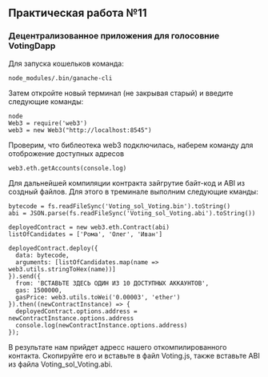 ## Практическая работа №11
### Децентрализованное приложения для голосовние VotingDapp


Для запуска кошельков команда: 
```
node_modules/.bin/ganache-cli
```

Затем откройте новый терминал (не закрывая старый) и введите следующие команды:
```
node
Web3 = require('web3')
web3 = new Web3("http://localhost:8545")
```

Проверим, что библеотека web3 подключилась, наберем команду для отоброжение 
доступных адресов
```
web3.eth.getAccounts(console.log)
```

Для дальнейшей компиляции контракта зайгрутие байт-код и ABI из создный файлов.
Для этого в треминале выполним следующие кманды:
```
bytecode = fs.readFileSync('Voting_sol_Voting.bin').toString()
abi = JSON.parse(fs.readFileSync('Voting_sol_Voting.abi').toString())
```
```
deployedContract = new web3.eth.Contract(abi)
listOfCandidates = ['Рома', 'Олег', 'Иван']
```
```
deployedContract.deploy({
  data: bytecode,
  arguments: [listOfCandidates.map(name => web3.utils.stringToHex(name))]
}).send({
  from: 'ВСТАВЬТЕ ЗДЕСЬ ОДИН ИЗ 10 ДОСТУПНЫХ АККАУНТОВ',
  gas: 1500000,
  gasPrice: web3.utils.toWei('0.00003', 'ether')
}).then((newContractInstance) => {
  deployedContract.options.address = newContractInstance.options.address
  console.log(newContractInstance.options.address)
});
```
В результате нам прийдет адресс нашего откомпилированного контакта. Скопируйте его и вставьте
в файл Voting.js, также вставьте ABI из файла Voting_sol_Voting.abi.

